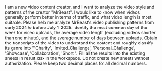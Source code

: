 I am a new video content creator, and I want to analyze the video style and patterns of the creator "MrBeast". I would like to know when videos generally perform better in terms of traffic, and what video length is most suitable. Please help me analyze MrBeast's video publishing patterns from early 2024 to before July 1, 2025. Identify the most common day of the week for video uploads, the average video length (excluding videos shorter than one minute), and the average number of days between uploads. Obtain the transcripts of the video to understand the content and roughly classify its genre into "'Charity', 'Invited_Challenge', 'Personal_Challenge', 'Showcase', 'Collaboration', 'Short'". Fill all the results into the existing sheets in result.xlsx in the workspace. Do not create new sheets without authorization. Please keep two decimal places for all decimal numbers. 
